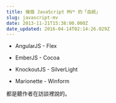 ```yaml
---
title: 幾個 JavaScript MV* 的「血統」
slug: javascript-mv
date: 2013-11-21T15:38:00.000Z
date_updated: 2016-04-14T02:14:26.029Z
---
```


- AngularJS - Flex

- EmberJS - Cocoa

- KnockoutJS - SilverLight

- Marionette - Winform

都是聽作者在訪談裡說的。
